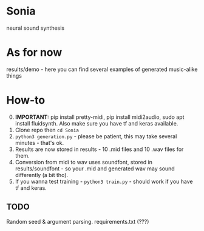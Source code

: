 # Sonia
neural sound synthesis

# As for now
results/demo - here you can find several examples of generated music-alike things
# How-to
0.  **IMPORTANT:** pip install pretty-midi, pip install midi2audio, sudo apt install fluidsynth. Also make sure you have tf and keras available.
1.  Clone repo then `cd Sonia`
2.  `python3 generation.py` - please be patient, this may take several minutes - that's ok.
3.  Results are now stored in results - 10 .mid files and 10 .wav files for them.
4.  Conversion from midi to wav uses soundfont, stored in results/soundfont - so your .mid and generated wav may sound differently (a bit tho).
5.  If you wanna test training - `python3 train.py` - should work if you have tf and keras.
## TODO
Random seed & argument parsing. requirements.txt (???)
